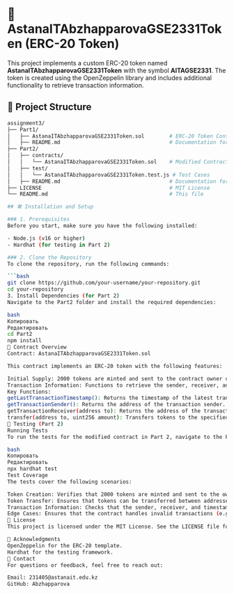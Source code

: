 # 🚀 AstanaITAbzhapparovaGSE2331Token (ERC-20 Token)

This project implements a custom ERC-20 token named **AstanaITAbzhapparovaGSE2331Token** with the symbol **AITAGSE2331**. The token is created using the OpenZeppelin library and includes additional functionality to retrieve transaction information.

## 📁 Project Structure

```bash
assignment3/
├── Part1/
│   ├── AstanaITAbzhapparovaGSE2331Token.sol        # ERC-20 Token Contract
│   ├── README.md                                   # Documentation for Part 1
├── Part2/
│   ├── contracts/
│   │   └── AstanaITAbzhapparovaGSE2331Token.sol    # Modified Contract
│   ├── test/
│   │   └── AstanaITAbzhapparovaGSE2331Token.test.js # Test Cases
│   ├── README.md                                   # Documentation for Part 2
├── LICENSE                                         # MIT License
└── README.md                                       # This file

## 🛠️ Installation and Setup

### 1. Prerequisites
Before you start, make sure you have the following installed:

- Node.js (v16 or higher)
- Hardhat (for testing in Part 2)

### 2. Clone the Repository
To clone the repository, run the following commands:

```bash
git clone https://github.com/your-username/your-repository.git
cd your-repository
3. Install Dependencies (for Part 2)
Navigate to the Part2 folder and install the required dependencies:

bash
Копировать
Редактировать
cd Part2
npm install
📜 Contract Overview
Contract: AstanaITAbzhapparovaGSE2331Token.sol

This contract implements an ERC-20 token with the following features:

Initial Supply: 2000 tokens are minted and sent to the contract owner upon deployment.
Transaction Information: Functions to retrieve the sender, receiver, and timestamp of the latest transaction.
Key Functions:
getLastTransactionTimestamp(): Returns the timestamp of the latest transaction in a human-readable format (YYYY-MM-DD HH:MM:SS).
getTransactionSender(): Returns the address of the transaction sender.
getTransactionReceiver(address to): Returns the address of the transaction receiver.
transfer(address to, uint256 amount): Transfers tokens to the specified address.
🧪 Testing (Part 2)
Running Tests
To run the tests for the modified contract in Part 2, navigate to the Part2 folder and execute:

bash
Копировать
Редактировать
npx hardhat test
Test Coverage
The tests cover the following scenarios:

Token Creation: Verifies that 2000 tokens are minted and sent to the owner.
Token Transfer: Ensures that tokens can be transferred between addresses.
Transaction Information: Checks that the sender, receiver, and timestamp are correctly retrieved.
Edge Cases: Ensures that the contract handles invalid transactions (e.g., insufficient balance).
📄 License
This project is licensed under the MIT License. See the LICENSE file for details.

🙏 Acknowledgments
OpenZeppelin for the ERC-20 template.
Hardhat for the testing framework.
📧 Contact
For questions or feedback, feel free to reach out:

Email: 231405@astanait.edu.kz
GitHub: Abzhapparova
